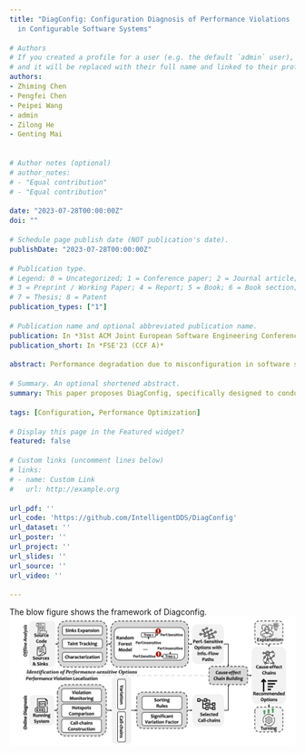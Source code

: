 ```yaml
---
title: "DiagConfig: Configuration Diagnosis of Performance Violations
  in Configurable Software Systems"

# Authors
# If you created a profile for a user (e.g. the default `admin` user), write the username (folder name) here 
# and it will be replaced with their full name and linked to their profile.
authors:
- Zhiming Chen
- Pengfei Chen
- Peipei Wang
- admin
- Zilong He
- Genting Mai


# Author notes (optional)
# author_notes:
# - "Equal contribution"
# - "Equal contribution"

date: "2023-07-28T00:00:00Z"
doi: ""

# Schedule page publish date (NOT publication's date).
publishDate: "2023-07-28T00:00:00Z"

# Publication type.
# Legend: 0 = Uncategorized; 1 = Conference paper; 2 = Journal article;
# 3 = Preprint / Working Paper; 4 = Report; 5 = Book; 6 = Book section;
# 7 = Thesis; 8 = Patent
publication_types: ["1"]

# Publication name and optional abbreviated publication name.
publication: In *31st ACM Joint European Software Engineering Conference and Symposium on the Foundations of Software Engineering*
publication_short: In *FSE'23 (CCF A)*

abstract: Performance degradation due to misconfiguration in software systems that violates SLOs (service-level objectives) is commonplace. Diagnosing and explaining the root causes of such performance violations in configurable software systems is often challenging due to their increasing complexity. Although there are many tools and techniques for diagnosing performance violations, they provide limited evidence to attribute causes of observed performance violations to specific configurations. This is because the configuration is not originally considered in those tools. This paper proposes DiagConfig, specifically designed to conduct configuration diagnosis of performance violations. It leverages static code analysis to track configuration option propagation, identifies performance-sensitive options, detects performance violations, and constructs cause-effect chains that help stakeholders better understand the relationship between configuration and performance violations. Through experimental evaluations with eight real-world open-source software, we demonstrate that DiagConfig effectively identifies performance-sensitive options and constructs cause-effect chains. Specifically, DiagConfig produces fewer false positives than SafeTune (i.e., 5 vs 77) in the identification of performance-sensitive options, and outperforms Unicorn in the diagnosis of performance violations caused by configuration changes, offering more comprehensive results (recall 0.892 vs 0.289).We also show that DiagConfig can accelerate auto-tuning by compressing configuration space.

# Summary. An optional shortened abstract.
summary: This paper proposes DiagConfig, specifically designed to conduct configuration diagnosis of performance violations. It leverages static code analysis to track configuration option propagation, identifies performance-sensitive options, detects performance violations, and constructs cause-effect chains that help stakeholders better understand the relationship between configuration and performance violations.

tags: [Configuration, Performance Optimization]

# Display this page in the Featured widget?
featured: false

# Custom links (uncomment lines below)
# links:
# - name: Custom Link
#   url: http://example.org

url_pdf: ''
url_code: 'https://github.com/IntelligentDDS/DiagConfig'
url_dataset: ''
url_poster: ''
url_project: ''
url_slides: ''
url_source: ''
url_video: ''

---
```

The blow figure shows the framework of Diagconfig.
![Diagconfig Framework](./diagconfig23.jpg)
